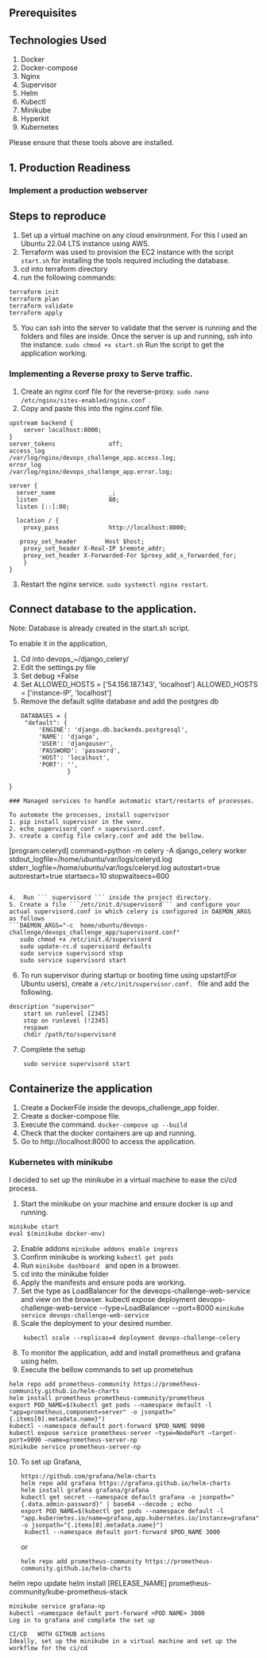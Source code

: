 ## Prerequisites
## Technologies Used
   1. Docker
   2. Docker-compose
   3. Nginx
   4. Supervisor
   5. Helm
   6. Kubectl
   7. Minikube
   8. Hyperkit
   9. Kubernetes

Please ensure that these tools above are installed.

## 1. Production Readiness

### Implement a production webserver
## Steps to reproduce

1. Set up a virtual machine on any cloud environment. For this I used an  Ubuntu 22.04 LTS instance using AWS.
2. Terraform was used to provision the EC2 instance with the script `start.sh` for installing the tools required including the database.
3. cd into terraform directory
4. run the following commands:
 ```
 terraform init
 terraform plan
 terraform validate
 terraform apply
 ```
5. You can ssh into the server to validate that the server is running and the folders and files are inside.
   Once the server is up and running, ssh into the instance.
``` sudo chmod +x start.sh ```
 Run the script to get the application working.


### Implementing a Reverse proxy to Serve traffic.

1. Create an nginx conf file for the reverse-proxy.
```sudo nano /etc/nginx/sites-enabled/nginx.conf ```.
2. Copy and paste this into the nginx.conf file.
```
upstream backend {
    server localhost:8000;
}
server_tokens               off;
access_log                  /var/log/nginx/devops_challenge_app.access.log;
error_log                   /var/log/nginx/devops_challenge_app.error.log;

server {
  server_name               _;
  listen                    80;
  listen [::]:80;

  location / {
    proxy_pass              http://localhost:8000;

   proxy_set_header        Host $host;
    proxy_set_header X-Real-IP $remote_addr;
    proxy_set_header X-Forwarded-For $proxy_add_x_forwarded_for;
    }
}
```
3. Restart the nginx service.
   ``` sudo systemctl nginx restart ```.

## Connect database to the application.
Note: Database is already created in the start.sh script.

To enable it in the application,
1. Cd into devops_~/django_celery/
2. Edit the settings.py file
3. Set debug =False
4. Set ALLOWED_HOSTS = ['54.156.187.143', 'localhost']
       ALLOWED_HOSTS = ['instance-IP', 'localhost']
5. Remove the  default sqlite database and add the postgres db
   ```
   DATABASES = {
    "default": {
        'ENGINE': 'django.db.backends.postgresql',
        'NAME': 'django',
        'USER': 'djangouser',
        'PASSWORD': 'password',
        'HOST': 'localhost',
        'PORT': '',
                }
}
```
### Managed services to handle automatic start/restarts of processes.

To automate the processes, install supervisor
1. pip install supervisor in the venv.
2. echo_supervisord_conf > supervisord.conf.
3. create a config file celery.conf and add the bellow.
```
[program:celeryd]
    command=python -m celery -A django_celery worker
    stdout_logfile=/home/ubuntu/var/logs/celeryd.log
    stderr_logfile=/home/ubuntu/var/logs/celeryd.log
    autostart=true
    autorestart=true
    startsecs=10
    stopwaitsecs=600
```

4.  Run ``` supervisord ``` inside the project directory.
5. Create a file ```/etc/init.d/supervisord``` and configure your actual supervisord.conf in which celery is configured in DAEMON_ARGS as follows
```DAEMON_ARGS="-c  home/ubuntu/devops-challenge/devops_challenge_app/supervisord.conf"
   sudo chmod +x /etc/init.d/supervisord
   sudo update-rc.d supervisord defaults 
   sudo service supervisord stop
   sudo service supervisord start
```
6. To run supervisor during startup or booting time using upstart(For Ubuntu users), create a ```/etc/init/supervisor.conf. ``` file and add the following.
```
description "supervisor"
    start on runlevel [2345]
    stop on runlevel [!2345]
    respawn
    chdir /path/to/supervisord
```
7. Complete the setup
``` sudo service supervisord stop
    sudo service supervisord start
```

## Containerize the application
1. Create a DockerFile inside the devops_challenge_app folder.
2. Create a docker-compose file.
3. Execute the command.
``` docker-compose up --build ```
4. Check that the docker containers are up and running.
5. Go to http://localhost:8000 to access the application.


### Kubernetes with minikube
I decided to set up the minikube in a virtual machine to ease the ci/cd process.

1. Start the minikube on your machine and ensure docker is up and running.
``` 
minikube start 
eval $(minikube docker-env)     
``` 
2. Enable addons
``` minikube addons enable ingress ```
3. Confirm minikube is working
  ``` kubectl get pods ```
4. Run ```minikube dashboard ```  and open in a browser.
4. cd into the minikube folder
5. Apply the manifests and ensure pods are working.
6. Set the type as LoadBalancer for the deveops-challenge-web-service and view on the browser.
kubectl expose deployment devops-challenge-web-service --type=LoadBalancer --port=8000
   ```minikube service devops-challenge-web-service ```
7. Scale the deployment to your desired number.
``` kubectl scale --replicas=4 deployment devops-challenge-web
    kubectl scale --replicas=4 deployment devops-challenge-celery
```
8. To monitor the application, add and install prometheus and grafana using helm.
9. Execute the bellow commands to set up prometehus
```
helm repo add prometheus-community https://prometheus-community.github.io/helm-charts
helm install prometheus prometheus-community/prometheus
export POD_NAME=$(kubectl get pods --namespace default -l "app=prometheus,component=server" -o jsonpath="{.items[0].metadata.name}")
kubectl --namespace default port-forward $POD_NAME 9090
kubectl expose service prometheus-server –type=NodePort –target-port=9090 –name=prometheus-server-np
minikube service prometheus-server-np
```
10. To set up Grafana,
    ```
    https://github.com/grafana/helm-charts
    helm repo add grafana https://grafana.github.io/helm-charts
    helm install grafana grafana/grafana
    kubectl get secret --namespace default grafana -o jsonpath="{.data.admin-password}" | base64 --decode ; echo
    export POD_NAME=$(kubectl get pods --namespace default -l "app.kubernetes.io/name=grafana,app.kubernetes.io/instance=grafana" -o jsonpath="{.items[0].metadata.name}")
     kubectl --namespace default port-forward $POD_NAME 3000
     ```
    or 
    ```
    helm repo add prometheus-community https://prometheus-community.github.io/helm-charts
helm repo update
helm install [RELEASE_NAME] prometheus-community/kube-prometheus-stack
```
minikube service grafana-np
kubectl –namespace default port-forward <POD NAME> 3000
Log in to grafana and complete the set up

CI/CD   WOTH GITHUB actions
Ideally, set up the minikube in a virtual machine and set up the workflow for the ci/cd





   



